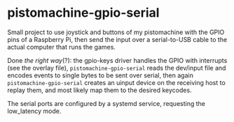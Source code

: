 # pistomachine-gpio-serial

Small project to use joystick and buttons of my pistomachine with the GPIO pins of a Raspberry Pi, then send the input over a serial-to-USB cable to the actual computer that runs the games.

Done _the right way_(?): the gpio-keys driver handles the GPIO with interrupts (see the overlay file), `pistomachine-gpio-serial` reads the dev/input file and encodes events to single bytes to be sent over serial, then again `pistomachine-gpio-serial` creates an uinput device on the receiving host to replay them, and most likely map them to the desired keycodes.

The serial ports are configured by a systemd service, requesting the low_latency mode.
